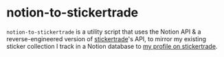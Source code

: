 # notion-to-stickertrade

`notion-to-stickertrade` is a utility script that uses the Notion API & a reverse-engineered version of [stickertrade](https://stickertrade.ca/)'s API, to mirror my existing sticker collection I track in a Notion database to [my profile on stickertrade](https://stickertrade.ca/profile/nint8835).
